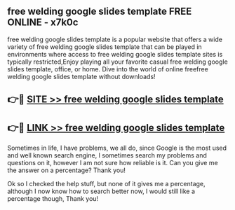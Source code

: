 ## free welding google slides template FREE ONLINE - x7k0c

free welding google slides template is a popular website that offers a wide variety of free welding google slides template that can be played in environments where access to free welding google slides template sites is typically restricted,Enjoy playing all your favorite casual free welding google slides template, office, or home. Dive into the world of online freefree welding google slides template without downloads!

## 👉🔴 [SITE >> free welding google slides template](http://news.freeplayer.one?title=free_welding_google_slides_template&ref=FRRE)

## 👉🔴 [LINK >> free welding google slides template](http://news.freeplayer.one?title=free_welding_google_slides_template&ref=FREE)

Sometimes in life, I have problems, we all do, since Google is the most used and well known search engine, I sometimes search my problems and questions on it, however I am not sure how reliable is it. Can you give me the answer on a percentage? Thank you!

Ok so I checked the help stuff, but none of it gives me a percentage, although I now know how to search better now, I would still like a percentage though, Thank you!